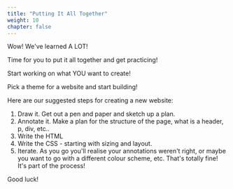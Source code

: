 ```yaml
---
title: "Putting It All Together"
weight: 10
chapter: false
---
```


Wow! We've learned A LOT!

Time for you to put it all together and get practicing!

Start working on what YOU want to create!

Pick a theme for a website and start building!

Here are our suggested steps for creating a new website:

1. Draw it. Get out a pen and paper and sketch up a plan.
2. Annotate it. Make a plan for the structure of the page, what is a header, p, div, etc..
3. Write the HTML
4. Write the CSS - starting with sizing and layout.
5. Iterate. As you go you'll realise your annotations weren't right, or maybe you want to go with a different colour scheme, etc. That's totally fine! It's part of the process!

Good luck!
